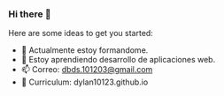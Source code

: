### Hi there 👋

Here are some ideas to get you started:

- 🔭 Actualmente estoy formandome.
- 🌱 Estoy aprendiendo desarrollo de aplicaciones web.
- 📫 Correo: dbds.101203@gmail.com
- 📑 Curriculum: dylan10123.github.io
